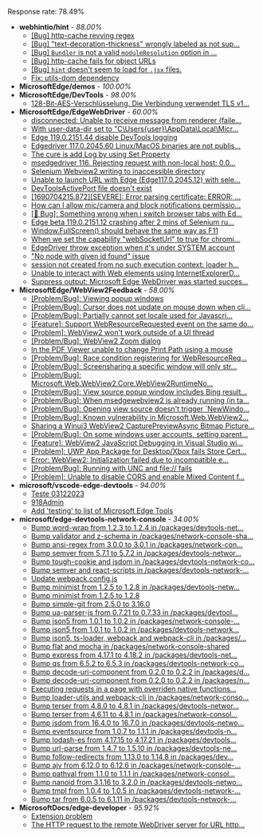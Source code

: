 Response rate: 78.49%

* **webhintio/hint** - _88.00%_
  * [[Bug] http-cache revving regex](https://github.com/webhintio/hint/issues/5725)
  * [[Bug] "text-decoration-thickness" wrongly labeled as not sup...](https://github.com/webhintio/hint/issues/5723)
  * [[Bug] `Bundler` is not a valid `moduleResolution` option in ...](https://github.com/webhintio/hint/issues/5719)
  * [[Bug] http-cache fails for object URLs](https://github.com/webhintio/hint/issues/5706)
  * [[Bug] `hint` doesn't seem to load for `.jsx` files.](https://github.com/webhintio/hint/issues/5702)
  * [Fix: utils-dom dependency](https://github.com/webhintio/hint/pull/5564)
* **MicrosoftEdge/demos** - _100.00%_
* **MicrosoftEdge/DevTools** - _98.00%_
  * [128-Bit-AES-Verschlüsselung. Die Verbindung verwendet TLS v1...](https://github.com/MicrosoftEdge/DevTools/issues/202)
* **MicrosoftEdge/EdgeWebDriver** - _60.00%_
  * [disconnected: Unable to receive message from renderer (faile...](https://github.com/MicrosoftEdge/EdgeWebDriver/issues/126)
  * [With user-data-dir set to "C\Users\{user}\AppData\Local\Micr...](https://github.com/MicrosoftEdge/EdgeWebDriver/issues/125)
  * [Edge 119.0.2151.44 disable DevTools logging](https://github.com/MicrosoftEdge/EdgeWebDriver/issues/124)
  * [Edgedriver 117.0.2045.60 Linux/MacOS binaries are not publis...](https://github.com/MicrosoftEdge/EdgeWebDriver/issues/119)
  * [The cure is add Log by using Set Property](https://github.com/MicrosoftEdge/EdgeWebDriver/issues/117)
  * [msedgedriver 116. Rejecting request with non-local host: 0.0...](https://github.com/MicrosoftEdge/EdgeWebDriver/issues/114)
  * [Selenium Webview2 writing to inaccessible directory](https://github.com/MicrosoftEdge/EdgeWebDriver/issues/112)
  * [Unable to launch URL with Edge (Edge117.0.2045.12) with sele...](https://github.com/MicrosoftEdge/EdgeWebDriver/issues/111)
  * [DevToolsActivePort file doesn't exist](https://github.com/MicrosoftEdge/EdgeWebDriver/issues/101)
  * [[1690704215.872][SEVERE]: Error parsing certificate: ERROR: ...](https://github.com/MicrosoftEdge/EdgeWebDriver/issues/99)
  * [How can I allow mic/camera and block notifications permissio...](https://github.com/MicrosoftEdge/EdgeWebDriver/issues/98)
  * [[🐛 Bug]: Something wrong when i switch browser tabs with Ed...](https://github.com/MicrosoftEdge/EdgeWebDriver/issues/123)
  * [Edge beta 119.0.2151.12 crashing after 2 mins of Selenium ru...](https://github.com/MicrosoftEdge/EdgeWebDriver/issues/121)
  * [Window.FullScreen()  should behave the same way as F11](https://github.com/MicrosoftEdge/EdgeWebDriver/issues/107)
  * [When we set the capability "webSocketUrl" to true for chromi...](https://github.com/MicrosoftEdge/EdgeWebDriver/issues/103)
  * [EdgeDriver throw exception when it's under SYSTEM account](https://github.com/MicrosoftEdge/EdgeWebDriver/issues/100)
  * ["No node with given id found" issue](https://github.com/MicrosoftEdge/EdgeWebDriver/issues/96)
  * [session not created from no such execution context: loader h...](https://github.com/MicrosoftEdge/EdgeWebDriver/issues/95)
  * [Unable to interact with Web elements using InternetExplorerD...](https://github.com/MicrosoftEdge/EdgeWebDriver/issues/91)
  * [Suppress output: Microsoft Edge WebDriver was started succes...](https://github.com/MicrosoftEdge/EdgeWebDriver/issues/82)
* **MicrosoftEdge/WebView2Feedback** - _58.00%_
  * [[Problem/Bug]:  Viewing popup windows](https://github.com/MicrosoftEdge/WebView2Feedback/issues/4211)
  * [[Problem/Bug]: Cursor does not update on mouse down when cli...](https://github.com/MicrosoftEdge/WebView2Feedback/issues/4209)
  * [[Problem/Bug]: Partially cannot set locale used for Javascri...](https://github.com/MicrosoftEdge/WebView2Feedback/issues/4204)
  * [[Feature]: Support WebResourceRequested event on the same do...](https://github.com/MicrosoftEdge/WebView2Feedback/issues/4201)
  * [[Problem]: WebView2 won't work outside of a UI thread](https://github.com/MicrosoftEdge/WebView2Feedback/issues/4198)
  * [[Problem/Bug]: WebView2 Zoom dialog](https://github.com/MicrosoftEdge/WebView2Feedback/issues/4197)
  * [In the PDF Viewer unable to change Print Path using a mouse](https://github.com/MicrosoftEdge/WebView2Feedback/issues/4195)
  * [[Problem/Bug]: Race condition registering for WebResourceReq...](https://github.com/MicrosoftEdge/WebView2Feedback/issues/4181)
  * [[Problem/Bug]: Screensharing a specific window will only str...](https://github.com/MicrosoftEdge/WebView2Feedback/issues/4176)
  * [[Problem/Bug]: Microsoft.Web.WebView2.Core.WebView2RuntimeNo...](https://github.com/MicrosoftEdge/WebView2Feedback/issues/4170)
  * [[Problem/Bug]: View source popup window includes Bing result...](https://github.com/MicrosoftEdge/WebView2Feedback/issues/4164)
  * [[Problem/Bug]: When msedgewebview2 is already running (in ta...](https://github.com/MicrosoftEdge/WebView2Feedback/issues/4163)
  * [[Problem/Bug]: Opening view source doesn't trigger `NewWindo...](https://github.com/MicrosoftEdge/WebView2Feedback/issues/4162)
  * [[Problem/Bug]: Known vulnerability in Microsoft.Web.WebView2...](https://github.com/MicrosoftEdge/WebView2Feedback/issues/4161)
  * [Sharing a Winui3 WebView2 CapturePreviewAsync Bitmap Picture...](https://github.com/MicrosoftEdge/WebView2Feedback/issues/4159)
  * [[Problem/Bug]: On some windows user accounts, setting parent...](https://github.com/MicrosoftEdge/WebView2Feedback/issues/4206)
  * [[Feature]: WebView2 JavaScript Debugging in Visual Studio wi...](https://github.com/MicrosoftEdge/WebView2Feedback/issues/4182)
  * [[Problem]: UWP App Package for Desktop/Xbox fails Store Cert...](https://github.com/MicrosoftEdge/WebView2Feedback/issues/4175)
  * [Error: WebView2: Initialization failed due to incompatible e...](https://github.com/MicrosoftEdge/WebView2Feedback/issues/4174)
  * [[Problem/Bug]: Running with UNC and file:// fails](https://github.com/MicrosoftEdge/WebView2Feedback/issues/4171)
  * [[Problem]: Unable to disable CORS and enable Mixed Content f...](https://github.com/MicrosoftEdge/WebView2Feedback/issues/4166)
* **microsoft/vscode-edge-devtools** - _94.00%_
  * [Teste 03122023](https://github.com/microsoft/vscode-edge-devtools/issues/1862)
  * [918Admin](https://github.com/microsoft/vscode-edge-devtools/issues/1861)
  * [Add 'testing' to list of Microsoft Edge Tools](https://github.com/microsoft/vscode-edge-devtools/issues/1845)
* **microsoft/edge-devtools-network-console** - _34.00%_
  * [Bump word-wrap from 1.2.3 to 1.2.4 in /packages/devtools-net...](https://github.com/microsoft/edge-devtools-network-console/pull/123)
  * [Bump validator and z-schema in /packages/network-console-sha...](https://github.com/microsoft/edge-devtools-network-console/pull/122)
  * [Bump ansi-regex from 3.0.0 to 3.0.1 in /packages/network-con...](https://github.com/microsoft/edge-devtools-network-console/pull/121)
  * [Bump semver from 5.7.1 to 5.7.2 in /packages/devtools-networ...](https://github.com/microsoft/edge-devtools-network-console/pull/120)
  * [Bump tough-cookie and jsdom in /packages/devtools-network-co...](https://github.com/microsoft/edge-devtools-network-console/pull/119)
  * [Bump semver and react-scripts in /packages/devtools-network-...](https://github.com/microsoft/edge-devtools-network-console/pull/117)
  * [Update webpack.config.js](https://github.com/microsoft/edge-devtools-network-console/pull/115)
  * [Bump minimist from 1.2.5 to 1.2.8 in /packages/devtools-netw...](https://github.com/microsoft/edge-devtools-network-console/pull/112)
  * [Bump minimist from 1.2.5 to 1.2.8](https://github.com/microsoft/edge-devtools-network-console/pull/111)
  * [Bump simple-git from 2.5.0 to 3.16.0](https://github.com/microsoft/edge-devtools-network-console/pull/110)
  * [Bump ua-parser-js from 0.7.21 to 0.7.33 in /packages/devtool...](https://github.com/microsoft/edge-devtools-network-console/pull/109)
  * [Bump json5 from 1.0.1 to 1.0.2 in /packages/network-console-...](https://github.com/microsoft/edge-devtools-network-console/pull/108)
  * [Bump json5 from 1.0.1 to 1.0.2 in /packages/devtools-network...](https://github.com/microsoft/edge-devtools-network-console/pull/107)
  * [Bump json5, ts-loader, webpack and webpack-cli in /packages/...](https://github.com/microsoft/edge-devtools-network-console/pull/106)
  * [Bump flat and mocha in /packages/network-console-shared](https://github.com/microsoft/edge-devtools-network-console/pull/105)
  * [Bump express from 4.17.1 to 4.18.2 in /packages/devtools-net...](https://github.com/microsoft/edge-devtools-network-console/pull/104)
  * [Bump qs from 6.5.2 to 6.5.3 in /packages/devtools-network-co...](https://github.com/microsoft/edge-devtools-network-console/pull/103)
  * [Bump decode-uri-component from 0.2.0 to 0.2.2 in /packages/d...](https://github.com/microsoft/edge-devtools-network-console/pull/101)
  * [Bump decode-uri-component from 0.2.0 to 0.2.2 in /packages/n...](https://github.com/microsoft/edge-devtools-network-console/pull/100)
  * [Executing requests in a page with overriden native functions...](https://github.com/microsoft/edge-devtools-network-console/issues/99)
  * [Bump loader-utils and webpack-cli in /packages/network-conso...](https://github.com/microsoft/edge-devtools-network-console/pull/98)
  * [Bump terser from 4.8.0 to 4.8.1 in /packages/devtools-networ...](https://github.com/microsoft/edge-devtools-network-console/pull/97)
  * [Bump terser from 4.6.11 to 4.8.1 in /packages/network-consol...](https://github.com/microsoft/edge-devtools-network-console/pull/96)
  * [Bump jsdom from 16.4.0 to 16.7.0 in /packages/devtools-netwo...](https://github.com/microsoft/edge-devtools-network-console/pull/94)
  * [Bump eventsource from 1.0.7 to 1.1.1 in /packages/devtools-n...](https://github.com/microsoft/edge-devtools-network-console/pull/93)
  * [Bump lodash-es from 4.17.15 to 4.17.21 in /packages/devtools...](https://github.com/microsoft/edge-devtools-network-console/pull/84)
  * [Bump url-parse from 1.4.7 to 1.5.10 in /packages/devtools-ne...](https://github.com/microsoft/edge-devtools-network-console/pull/83)
  * [Bump follow-redirects from 1.13.0 to 1.14.8 in /packages/dev...](https://github.com/microsoft/edge-devtools-network-console/pull/81)
  * [Bump ajv from 6.12.0 to 6.12.6 in /packages/network-console-...](https://github.com/microsoft/edge-devtools-network-console/pull/80)
  * [Bump pathval from 1.1.0 to 1.1.1 in /packages/network-consol...](https://github.com/microsoft/edge-devtools-network-console/pull/79)
  * [Bump nanoid from 3.1.16 to 3.2.0 in /packages/devtools-netwo...](https://github.com/microsoft/edge-devtools-network-console/pull/78)
  * [Bump tmpl from 1.0.4 to 1.0.5 in /packages/devtools-network-...](https://github.com/microsoft/edge-devtools-network-console/pull/75)
  * [Bump tar from 6.0.5 to 6.1.11 in /packages/devtools-network-...](https://github.com/microsoft/edge-devtools-network-console/pull/73)
* **MicrosoftDocs/edge-developer** - _95.92%_
  * [Extension problem](https://github.com/MicrosoftDocs/edge-developer/issues/2956)
  * [The HTTP request to the remote WebDriver server for URL http...](https://github.com/MicrosoftDocs/edge-developer/issues/2955)